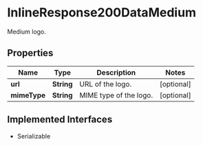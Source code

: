 

# InlineResponse200DataMedium

Medium logo.

## Properties

Name | Type | Description | Notes
------------ | ------------- | ------------- | -------------
**url** | **String** | URL of the logo. |  [optional]
**mimeType** | **String** | MIME type of the logo. |  [optional]


## Implemented Interfaces

* Serializable


